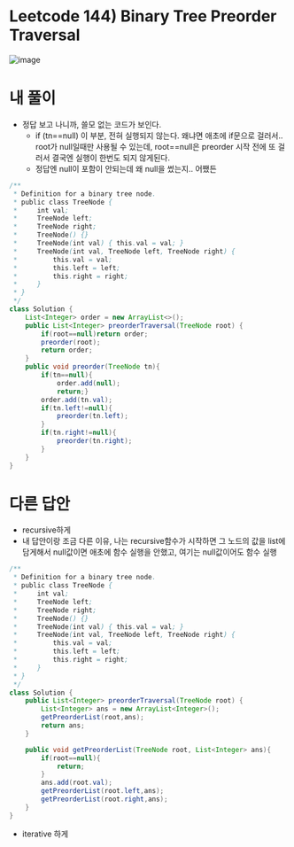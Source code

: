 # Leetcode 144) Binary Tree Preorder Traversal

![image](https://user-images.githubusercontent.com/37058233/123880696-0f976080-d8f8-11eb-81bc-b65e26e82d69.png)

# 내 풀이

- 정답 보고 나니까, 쓸모 없는 코드가 보인다. 
  - if (tn==null) 이 부분, 전혀 실행되지 않는다.  왜냐면 애초에 if문으로 걸러서.. root가 null일때만 사용될 수 있는데, root==null은 preorder 시작 전에 또 걸러서 결국엔 실행이 한번도 되지 않게된다.
  - 정답엔 null이 포함이 안되는데 왜 null을 썼는지.. 어쨌든 

```java
/**
 * Definition for a binary tree node.
 * public class TreeNode {
 *     int val;
 *     TreeNode left;
 *     TreeNode right;
 *     TreeNode() {}
 *     TreeNode(int val) { this.val = val; }
 *     TreeNode(int val, TreeNode left, TreeNode right) {
 *         this.val = val;
 *         this.left = left;
 *         this.right = right;
 *     }
 * }
 */
class Solution {
    List<Integer> order = new ArrayList<>();
    public List<Integer> preorderTraversal(TreeNode root) {
        if(root==null)return order;
        preorder(root);
        return order;
    }
    public void preorder(TreeNode tn){
        if(tn==null){
            order.add(null);
            return;}
        order.add(tn.val);
        if(tn.left!=null){
            preorder(tn.left);
        }
        if(tn.right!=null){
            preorder(tn.right);
        }
    }
}
```

#  다른 답안

- recursive하게
- 내 답안이랑 조금 다른 이유, 나는 recursive함수가 시작하면 그 노드의 값을 list에 담게해서 null값이면 애초에 함수 실행을 안했고, 여기는 null값이어도 함수 실행

```java
/**
 * Definition for a binary tree node.
 * public class TreeNode {
 *     int val;
 *     TreeNode left;
 *     TreeNode right;
 *     TreeNode() {}
 *     TreeNode(int val) { this.val = val; }
 *     TreeNode(int val, TreeNode left, TreeNode right) {
 *         this.val = val;
 *         this.left = left;
 *         this.right = right;
 *     }
 * }
 */
class Solution {
    public List<Integer> preorderTraversal(TreeNode root) {
        List<Integer> ans = new ArrayList<Integer>();
        getPreorderList(root,ans);
        return ans;
    }

    public void getPreorderList(TreeNode root, List<Integer> ans){
        if(root==null){
            return;
        }
        ans.add(root.val);
        getPreorderList(root.left,ans);
        getPreorderList(root.right,ans);
    }
}
```

- iterative 하게

```java
```

